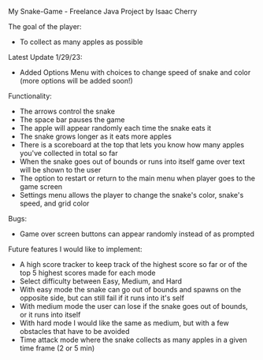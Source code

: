 My Snake-Game - Freelance Java Project
by Isaac Cherry

The goal of the player:
- To collect as many apples as possible

Latest Update 1/29/23:
- Added Options Menu with choices to change speed of snake and color (more options will be added soon!)

Functionality:
- The arrows control the snake
- The space bar pauses the game
- The apple will appear randomly each time the snake eats it
- The snake grows longer as it eats more apples
- There is a scoreboard at the top that lets you know how many apples you've collected in total so far
- When the snake goes out of bounds or runs into itself game over text will be shown to the user
- The option to restart or return to the main menu when player goes to the game screen
- Settings menu allows the player to change the snake's color, snake's speed, and grid color

Bugs:
- Game over screen buttons can appear randomly instead of as prompted

Future features I would like to implement:
- A high score tracker to keep track of the highest score so far or of the top 5 highest scores made for each mode
- Select difficulty between Easy, Medium, and Hard
- With easy mode the snake can go out of bounds and spawns on the opposite side, but can still fail if it runs into it's self
- With medium mode the user can lose if the snake goes out of bounds, or it runs into itself
- With hard mode I would like the same as medium, but with a few obstacles that have to be avoided
- Time attack mode where the snake collects as many apples in a given time frame (2 or 5 min)
